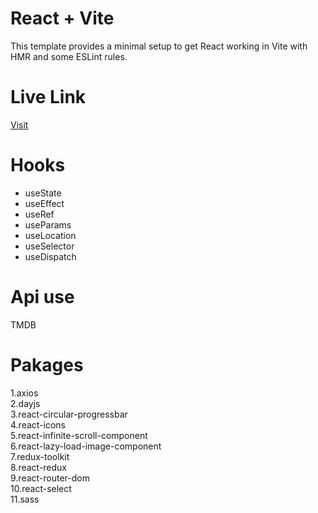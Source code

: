 # React + Vite

This template provides a minimal setup to get React working in Vite with HMR and some ESLint rules.
# Live Link
<a href="https://movix-pi-nine.vercel.app/" target="_blank"> Visit </a>
# Hooks
- useState  <br/>
- useEffect <br/>
- useRef <br/>
- useParams <br/>
- useLocation <br/>
- useSelector <br/>
- useDispatch <br/>
# Api use 
TMDB
# Pakages
1.axios <br/>
2.dayjs <br/>
3.react-circular-progressbar <br/>
4.react-icons <br/>
5.react-infinite-scroll-component <br/>
6.react-lazy-load-image-component <br/>
7.redux-toolkit <br/>
8.react-redux <br/>
9.react-router-dom <br/>
10.react-select <br/>
11.sass
